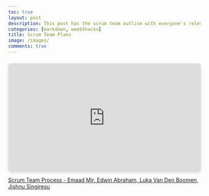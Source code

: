 ```yaml
---
toc: true
layout: post
description: This post has the scrum team outline with everyone's roles as well as plans for the final project. 
categories: [markdown, week5hacks]
title: Scrum Team Plans
image: /images/
comments: true
---
```


<div style="position: relative; width: 100%; height: 0; padding-top: 56.2500%;
 padding-bottom: 0; box-shadow: 0 2px 8px 0 rgba(63,69,81,0.16); margin-top: 1.6em; margin-bottom: 0.9em; overflow: hidden;
 border-radius: 8px; will-change: transform;">
  <iframe loading="lazy" style="position: absolute; width: 100%; height: 100%; top: 0; left: 0; border: none; padding: 0;margin: 0;"
    src="https:&#x2F;&#x2F;www.canva.com&#x2F;design&#x2F;DAFNFD-Iypk&#x2F;view?embed" allowfullscreen="allowfullscreen" allow="fullscreen">
  </iframe>
</div>
<a href="https:&#x2F;&#x2F;www.canva.com&#x2F;design&#x2F;DAFNFD-Iypk&#x2F;view?utm_content=DAFNFD-Iypk&amp;utm_campaign=designshare&amp;utm_medium=embeds&amp;utm_source=link" target="_blank" rel="noopener">Scrum Team Process - Emaad Mir, Edwin Abraham, Luka Van Den Boomen, Jishnu Singiresu
